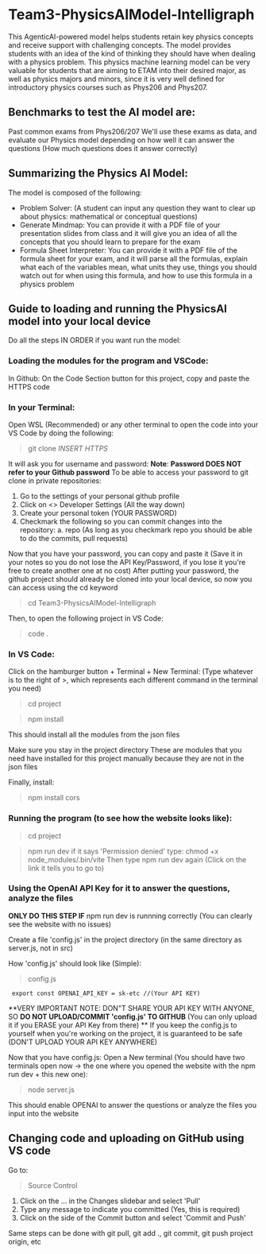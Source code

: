# Team3-PhysicsAIModel-Intelligraph
This AgenticAI-powered model helps students retain key physics concepts and receive support with challenging concepts. The model provides students with an idea of the kind of thinking they should have when dealing with a physics problem. This physics machine learning model can be very valuable for students that are aiming to ETAM into their desired major, as well as physics majors and minors, since it is very well defined for introductory physics courses such as Phys206 and Phys207.

## Benchmarks to test the AI model are:
Past common exams from Phys206/207
We'll use these exams as data, and evaluate our Physics model depending on how well it can answer the questions (How much questions does it answer correctly)

## Summarizing the Physics AI Model:
The model is composed of the following:
- Problem Solver: (A student can input any question they want to clear up about physics: mathematical or conceptual questions)
- Generate Mindmap: You can provide it with a PDF file of your presentation slides from class and it will give you an idea of all the concepts that you should learn to prepare for the exam
- Formula Sheet Interpreter: You can provide it with a PDF file of the formula sheet for your exam, and it will parse all the formulas, explain what each of the variables mean, what units they use, things you should watch out for when using this formula, and how to use this formula in a physics problem



## Guide to loading and running the PhysicsAI model into your local device
Do all the steps IN ORDER if you want run the model:

### Loading the modules for the program and VSCode: ####
In Github:
On the Code Section button for this project, copy and paste the HTTPS code

### In your Terminal: ###
Open WSL (Recommended) or any other terminal to open the code into your VS Code by doing the following:
>git clone *INSERT HTTPS*

It will ask you for username and password:
**Note**: **Password DOES NOT refer to your Github password**
To be able to access your password to git clone in private repositories:
1. Go to the settings of your personal github profile
2. Click on <> Developer Settings (All the way down)
3. Create your personal token (YOUR PASSWORD)
4. Checkmark the following so you can commit changes into the repository:
   a. repo (As long as you checkmark repo you should be able to do the commits, pull requests)

Now that you have your password, you can copy and paste it (Save it in your notes so you do not lose the API Key/Password, if you lose it you're free to create another one at no cost)
After putting your password, the github project should already be cloned into your local device, so now you can access using the cd keyword

>cd Team3-PhysicsAIModel-Intelligraph

Then, to open the following project in VS Code:
>code .



### In VS Code: ###
Click on the hamburger button + Terminal + New Terminal:
(Type whatever is to the right of >, which represents each different command in the terminal you need)
> cd project

> npm install 

This should install all the modules from the json files

Make sure you stay in the project directory
These are modules that you need have installed for this project manually because they are not 
in the json files

Finally, install:
> npm install cors



### Running the program (to see how the website looks like): ####

> cd project

> npm run dev 
if it says 'Permission denied' type:
> chmod +x node_modules/.bin/vite
Then type npm run dev again
(Click on the link it tells you to go to)




### Using the OpenAI API Key for it to answer the questions, analyze the files ###
**ONLY DO THIS STEP IF** npm run dev is runnning correctly (You can clearly see the website with no issues)

Create a file 'config.js' in the project directory (in the same directory as server.js, not in src)

How 'config.js' should look like (Simple):

> config.js

<code> export const OPENAI_API_KEY = sk-etc //(Your API KEY) </code>

**VERY IMPORTANT NOTE: DON"T SHARE YOUR API KEY WITH ANYONE, SO **DO NOT UPLOAD/COMMIT 'config.js' TO GITHUB** (You can only upload it if you ERASE your API Key from there) **
If you keep the config.js to yourself when you're working on the project, it is guaranteed to be safe (DON'T UPLOAD YOUR API KEY ANYWHERE)

Now that you have config.js:
Open a New terminal (You should have two terminals open now -> the one where you opened the website with the npm run dev + this new one):
> node server.js

This should enable OPENAI to answer the questions or analyze the files you input into the website

## Changing code and uploading on GitHub using VS code
Go to:
> Source Control

1. Click on the ... in the Changes slidebar and select 'Pull'
2. Type any message to indicate you committed (Yes, this is required)
3. Click on the side of the Commit button and select 'Commit and Push'

Same steps can be done with git pull, git add ., git commit, git push project origin, etc